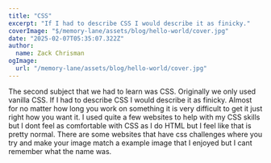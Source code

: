 ```yaml
---
title: "CSS"
excerpt: "If I had to describe CSS I would describe it as finicky."
coverImage: "$/memory-lane/assets/blog/hello-world/cover.jpg"
date: "2025-02-07T05:35:07.322Z"
author:
  name: Zack Chrisman
ogImage:
  url: "/memory-lane/assets/blog/hello-world/cover.jpg"
---
```


The second subject that we had to learn was CSS. Originally we only used vanilla CSS. If I had to describe CSS I would describe it as finicky. Almost for no matter how long you work on something it is very difficult to get it just right how you want it. I used quite a few websites to help with my CSS skills but I dont feel as comfortable with CSS as I do HTML but I feel like that is pretty normal. There are some websites that have css challenges where you try and make your image match a example image that I enjoyed but I cant remember what the name was.
